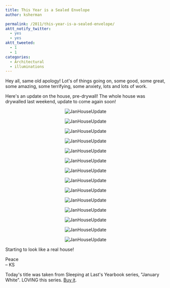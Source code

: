 ```yaml
---
title: This Year is a Sealed Envelope
author: ksherman

permalink: /2011/this-year-is-a-sealed-envelope/
aktt_notify_twitter:
  - yes
  - yes
aktt_tweeted:
  - 1
  - 1
categories:
  - Architectural
  - illuminations
---
```

Hey all, same old apology! Lot's of things going on, some good, some great, some amazing, some terrifying, some anxiety, lots and lots of work.

Here's an update on the house, pre-drywall! The whole house was drywalled last weekend, update to come again soon!

<p style="text-align: center;">
  <img src="https://s3-us-west-2.amazonaws.com/assets.kshermphoto.com/2011PostsImages/February/HouseJanUpdate-1.jpg" alt="JanHouseUpdate" />
</p>

<p style="text-align: center;">
  <img src="https://s3-us-west-2.amazonaws.com/assets.kshermphoto.com/2011PostsImages/February/HouseJanUpdate-2.jpg" alt="JanHouseUpdate" />
</p>

<p style="text-align: center;">
  <img src="https://s3-us-west-2.amazonaws.com/assets.kshermphoto.com/2011PostsImages/February/HouseJanUpdate-3.jpg" alt="JanHouseUpdate" />
</p>

<p style="text-align: center;">
  <img src="https://s3-us-west-2.amazonaws.com/assets.kshermphoto.com/2011PostsImages/February/HouseJanUpdate-4.jpg" alt="JanHouseUpdate" />
</p>

<p style="text-align: center;">
  <img src="https://s3-us-west-2.amazonaws.com/assets.kshermphoto.com/2011PostsImages/February/HouseJanUpdate-5.jpg" alt="JanHouseUpdate" />
</p>

<p style="text-align: center;">
  <img src="https://s3-us-west-2.amazonaws.com/assets.kshermphoto.com/2011PostsImages/February/HouseJanUpdate-6.jpg" alt="JanHouseUpdate" />
</p>

<p style="text-align: center;">
  <img src="https://s3-us-west-2.amazonaws.com/assets.kshermphoto.com/2011PostsImages/February/HouseJanUpdate-7.jpg" alt="JanHouseUpdate" />
</p>

<p style="text-align: center;">
  <img src="https://s3-us-west-2.amazonaws.com/assets.kshermphoto.com/2011PostsImages/February/HouseJanUpdate-8.jpg" alt="JanHouseUpdate" />
</p>

<p style="text-align: center;">
  <img src="https://s3-us-west-2.amazonaws.com/assets.kshermphoto.com/2011PostsImages/February/HouseJanUpdate-9.jpg" alt="JanHouseUpdate" />
</p>

<p style="text-align: center;">
  <img src="https://s3-us-west-2.amazonaws.com/assets.kshermphoto.com/2011PostsImages/February/HouseJanUpdate-10.jpg" alt="JanHouseUpdate" />
</p>

<p style="text-align: center;">
  <img src="https://s3-us-west-2.amazonaws.com/assets.kshermphoto.com/2011PostsImages/February/HouseJanUpdate-11.jpg" alt="JanHouseUpdate" />
</p>

<p style="text-align: center;">
  <img src="https://s3-us-west-2.amazonaws.com/assets.kshermphoto.com/2011PostsImages/February/HouseJanUpdate-12.jpg" alt="JanHouseUpdate" />
</p>

<p style="text-align: center;">
  <img src="https://s3-us-west-2.amazonaws.com/assets.kshermphoto.com/2011PostsImages/February/HouseJanUpdate-13.jpg" alt="JanHouseUpdate" />
</p>

<p style="text-align: center;">
  <img src="https://s3-us-west-2.amazonaws.com/assets.kshermphoto.com/2011PostsImages/February/HouseJanUpdate-14.jpg" alt="JanHouseUpdate" />
</p>

Starting to look like a real house!

Peace  
– KS

Today's title was taken from Sleeping at Last's Yearbook series, "January White". LOVING this series. <a href="http://www.sleepingatlast.com/" target="_blank">Buy it</a>.
